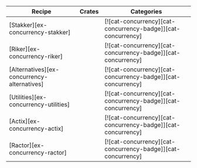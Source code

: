 | Recipe | Crates | Categories |
|--------|--------|------------|
| [Stakker][ex-concurrency-stakker] |  | [![cat-concurrency][cat-concurrency-badge]][cat-concurrency] |
| [Riker][ex-concurrency-riker] |  | [![cat-concurrency][cat-concurrency-badge]][cat-concurrency] |
| [Alternatives][ex-concurrency-alternatives] |  | [![cat-concurrency][cat-concurrency-badge]][cat-concurrency] |
| [Utilities][ex-concurrency-utilities] |  | [![cat-concurrency][cat-concurrency-badge]][cat-concurrency] |
| [Actix][ex-concurrency-actix] |  | [![cat-concurrency][cat-concurrency-badge]][cat-concurrency] |
| [Ractor][ex-concurrency-ractor] |  | [![cat-concurrency][cat-concurrency-badge]][cat-concurrency] |
